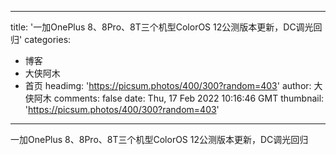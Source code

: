 
---
title: '一加OnePlus 8、8Pro、8T三个机型ColorOS 12公测版本更新，DC调光回归'
categories: 
 - 博客
 - 大侠阿木
 - 首页
headimg: 'https://picsum.photos/400/300?random=403'
author: 大侠阿木
comments: false
date: Thu, 17 Feb 2022 10:16:46 GMT
thumbnail: 'https://picsum.photos/400/300?random=403'
---

<div>   
一加OnePlus 8、8Pro、8T三个机型ColorOS 12公测版本更新，DC调光回归  
</div>
            